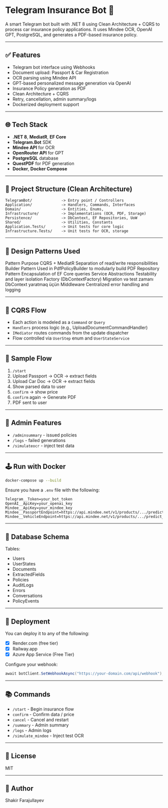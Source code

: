 # Telegram Insurance Bot 💊

A smart Telegram bot built with .NET 8 using Clean Architecture + CQRS to process car insurance policy applications.
It uses Mindee OCR, OpenAI GPT, PostgreSQL, and generates a PDF-based insurance policy.

---

## ✅ Features

* Telegram bot interface using Webhooks
* Document upload: Passport & Car Registration
* OCR parsing using Mindee API
* GPT-based personalized message generation via OpenAI
* Insurance Policy generation as PDF
* Clean Architecture + CQRS
* Retry, cancellation, admin summary/logs
* Dockerized deployment support

---

## 🌐 Tech Stack

* **.NET 8**, **MediatR**, **EF Core**
* **Telegram.Bot** SDK
* **Mindee API** for OCR
* **OpenRouter API** for GPT
* **PostgreSQL** database
* **QuestPDF** for PDF generation
* **Docker**, **Docker Compose**

---

## 📁 Project Structure (Clean Architecture)

```
TelegramBot/             -> Entry point / Controllers
Application/             -> Handlers, Commands, Interfaces
Domain/                  -> Entities, Enums, 
Infrastructure/          -> Implementations (OCR, PDF, Storage)
Persistence/             -> DbContext, EF Repositories, UoW
Shared/                  -> Utilities, Constants
Application.Tests/       -> Unit tests for core logic
Infrastructure.Tests/    -> Unit tests for OCR, storage
```

---
## 🧠 Design Patterns Used
Pattern	Purpose
CQRS + MediatR	Separation of read/write responsibilities
Builder Pattern	Used in PdfPolicyBuilder to modularly build PDF
Repository Pattern	Encapsulation of EF Core queries
Service Abstractions	Testability and layer isolation
Factory (DbContextFactory)	Migration və test zamanı DbContext yaratmaq üçün
Middleware	Centralized error handling and logging

---

## 📃 CQRS Flow

* Each action is modeled as a `Command` or `Query`
* `Handlers` process logic (e.g., UploadDocumentCommandHandler)
* `IMediator` routes commands from the update dispatcher
* Flow controlled via `UserStep` enum and `UserStateService`

---

## 🔄 Sample Flow

1. `/start`
2. Upload Passport -> OCR -> extract fields
3. Upload Car Doc -> OCR -> extract fields
4. Show parsed data to user
5. `confirm` -> show price
6. `confirm` again -> Generate PDF
7. PDF sent to user

---

## 👤 Admin Features

* `/adminsummary` - issued policies
* `/logs` - failed generations
* `/simulateocr` - inject test data

---

## 🕹️ Run with Docker

```bash
docker-compose up --build
```

Ensure you have a `.env` file with the following:

```
Telegram__Token=your_bot_token
OpenAI__ApiKey=your_openai_key
Mindee__ApiKey=your_mindee_key
Mindee__PassportEndpoint=https://api.mindee.net/v1/products/.../predict_async
Mindee__VehicleEndpoint=https://api.mindee.net/v1/products/.../predict_async
```

---

## 🏦 Database Schema

Tables:

* Users
* UserStates
* Documents
* ExtractedFields
* Policies
* AuditLogs
* Errors
* Conversations
* PolicyEvents

---

## 🌟 Deployment

You can deploy it to any of the following:

* [x] Render.com (free tier)
* [x] Railway.app
* [x] Azure App Service (Free Tier)

Configure your webhook:

```csharp
await botClient.SetWebhookAsync("https://your-domain.com/api/webhook");
```

---

## 📚 Commands

* `/start` - Begin insurance flow
* `confirm` - Confirm data / price
* `cancel` - Cancel and restart
* `/summary` - Admin summary
* `/logs` - Admin logs
* `/simulate_mindee` - Inject test OCR

---

## 📅 License

MIT

---

## 📄 Author

Shakir Farajullayev

